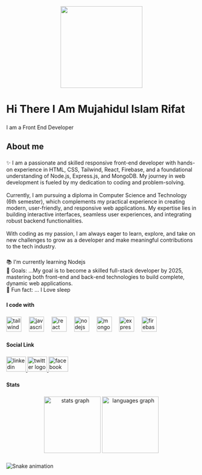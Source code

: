 <div align="center">
  <img height="217" src="https://media.licdn.com/dms/image/v2/D5616AQH-E2DXpnBNVg/profile-displaybackgroundimage-shrink_350_1400/profile-displaybackgroundimage-shrink_350_1400/0/1719349508840?e=1741824000&v=beta&t=hu53QkB197YG37a4zzynlBMIIoq0qWul297rsSTY8QA"  />
</div>

###

<h1 align="left">Hi There I Am Mujahidul Islam Rifat</h1>

###

<p align="left">I am a Front End Developer</p>

###

<h2 align="left">About me</h2>

###

<p align="left">✨ I am a passionate and skilled responsive front-end developer with hands-on experience in HTML, CSS, Tailwind, React, Firebase, and a foundational understanding of Node.js, Express.js, and MongoDB. My journey in web development is fueled by my dedication to coding and problem-solving.<br><br>Currently, I am pursuing a diploma in Computer Science and Technology (6th semester), which complements my practical experience in creating modern, user-friendly, and responsive web applications. My expertise lies in building interactive interfaces, seamless user experiences, and integrating robust backend functionalities.<br><br>With coding as my passion, I am always eager to learn, explore, and take on new challenges to grow as a developer and make meaningful contributions to the tech industry.</p>

###

###

<p align="left">📚 I'm currently learning Nodejs<br>🎯 Goals: ...My goal is to become a skilled full-stack developer by 2025, mastering both front-end and back-end technologies to build complete, dynamic web applications.<br>🎲 Fun fact: ... I Love sleep</p>

###

<h4 align="left">I code with</h4>

###

<div align="left">
  <img src="https://cdn.jsdelivr.net/gh/devicons/devicon/icons/tailwindcss/tailwindcss-original-wordmark.svg" height="40" alt="tailwindcss logo"  />
  <img width="12" />
  <img src="https://cdn.jsdelivr.net/gh/devicons/devicon/icons/javascript/javascript-original.svg" height="40" alt="javascript logo"  />
  <img width="12" />
  <img src="https://cdn.jsdelivr.net/gh/devicons/devicon/icons/react/react-original.svg" height="40" alt="react logo"  />
  <img width="12" />
  <img src="https://cdn.jsdelivr.net/gh/devicons/devicon/icons/nodejs/nodejs-original.svg" height="40" alt="nodejs logo"  />
  <img width="12" />
  <img src="https://cdn.jsdelivr.net/gh/devicons/devicon/icons/mongodb/mongodb-original.svg" height="40" alt="mongodb logo"  />
  <img width="12" />
  <img src="https://cdn.jsdelivr.net/gh/devicons/devicon/icons/express/express-original.svg" height="40" alt="express logo"  />
  <img width="12" />
  <img src="https://cdn.jsdelivr.net/gh/devicons/devicon/icons/firebase/firebase-plain.svg" height="40" alt="firebase logo"  />
</div>

###

<h4 align="left">Social Link</h4>

###

<div align="left">
  <a href="https://www.linkedin.com/in/mujahidul-islam-rifat-b9ab8729b/" target="_blank">
    <img src="https://raw.githubusercontent.com/maurodesouza/profile-readme-generator/master/src/assets/icons/social/linkedin/default.svg" width="52" height="40" alt="linkedin logo"  />
  </a>
  <a href="https://x.com/Mujahidul_Rifat?t=rXbwh-6ymqOVdutZk2nD6w&s=09" target="_blank">
    <img src="https://raw.githubusercontent.com/maurodesouza/profile-readme-generator/master/src/assets/icons/social/twitter/default.svg" width="52" height="40" alt="twitter logo"  />
  </a>
  <a href="https://www.facebook.com/mujahidul.islam.rifat.223977" target="_blank">
    <img src="https://raw.githubusercontent.com/maurodesouza/profile-readme-generator/master/src/assets/icons/social/facebook/default.svg" width="52" height="40" alt="facebook logo"  />
  </a>
</div>

###

<h4 align="left">Stats</h4>

###

<div align="center">
  <img src="https://github-readme-stats.vercel.app/api?username=MujahidulIslam4541&hide_title=false&hide_rank=false&show_icons=true&include_all_commits=true&count_private=true&disable_animations=false&theme=dracula&locale=en&hide_border=false&order=1" height="150" alt="stats graph"  />
  <img src="https://github-readme-stats.vercel.app/api/top-langs?username=MujahidulIslam4541&locale=en&hide_title=false&layout=compact&card_width=320&langs_count=5&theme=dracula&hide_border=false&order=2" height="150" alt="languages graph"  />
</div>

###

<img src="https://raw.githubusercontent.com/MujahidulIslam4541/MujahidulIslam4541/output/snake.svg" alt="Snake animation" />

###
